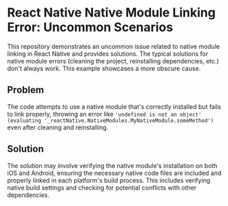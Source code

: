 # React Native Native Module Linking Error: Uncommon Scenarios

This repository demonstrates an uncommon issue related to native module linking in React Native and provides solutions.  The typical solutions for native module errors (cleaning the project, reinstalling dependencies, etc.) don't always work. This example showcases a more obscure cause.

## Problem
The code attempts to use a native module that's correctly installed but fails to link properly, throwing an error like `'undefined is not an object' (evaluating '_reactNative.NativeModules.MyNativeModule.someMethod')` even after cleaning and reinstalling.

## Solution
The solution may involve verifying the native module's installation on both iOS and Android, ensuring the necessary native code files are included and properly linked in each platform's build process. This includes verifying native build settings and checking for potential conflicts with other dependencies.